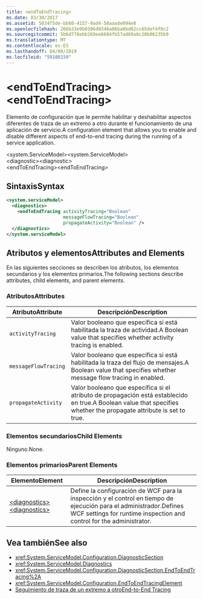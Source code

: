 ```yaml
---
title: <endToEndTracing>
ms.date: 03/30/2017
ms.assetid: 5034f5de-bb60-4157-9ad4-58aaade094e0
ms.openlocfilehash: 266b33e9b0386d0346a86ba8bd82cc65def4f0c2
ms.sourcegitcommit: 5b6d778ebb269ee6684fb57ad69a8c28b06235b9
ms.translationtype: MT
ms.contentlocale: es-ES
ms.lasthandoff: 04/08/2019
ms.locfileid: "59180159"
---
```

# <a name="endtoendtracing"></a><span data-ttu-id="ba358-101">\<endToEndTracing></span><span class="sxs-lookup"><span data-stu-id="ba358-101">\<endToEndTracing></span></span>
<span data-ttu-id="ba358-102">Elemento de configuración que le permite habilitar y deshabilitar aspectos diferentes de traza de un extremo a otro durante el funcionamiento de una aplicación de servicio.</span><span class="sxs-lookup"><span data-stu-id="ba358-102">A configuration element that allows you to enable and disable different aspects of end-to-end tracing during the running of a service application.</span></span>  
  
 <span data-ttu-id="ba358-103">\<system.ServiceModel></span><span class="sxs-lookup"><span data-stu-id="ba358-103">\<system.ServiceModel></span></span>  
<span data-ttu-id="ba358-104">\<diagnostic></span><span class="sxs-lookup"><span data-stu-id="ba358-104">\<diagnostic></span></span>  
<span data-ttu-id="ba358-105">\<endToEndTracing></span><span class="sxs-lookup"><span data-stu-id="ba358-105">\<endToEndTracing></span></span>  
  
## <a name="syntax"></a><span data-ttu-id="ba358-106">Sintaxis</span><span class="sxs-lookup"><span data-stu-id="ba358-106">Syntax</span></span>  
  
```xml  
<system.serviceModel>
  <diagnostics>
    <endToEndTracing activityTracing="Boolean"
                     messageFlowTracing="Boolean"
                     propagateActivity="Boolean" />
  </diagnostics>
</system.serviceModel>
```  
  
## <a name="attributes-and-elements"></a><span data-ttu-id="ba358-107">Atributos y elementos</span><span class="sxs-lookup"><span data-stu-id="ba358-107">Attributes and Elements</span></span>  
 <span data-ttu-id="ba358-108">En las siguientes secciones se describen los atributos, los elementos secundarios y los elementos primarios.</span><span class="sxs-lookup"><span data-stu-id="ba358-108">The following sections describe attributes, child elements, and parent elements.</span></span>  
  
### <a name="attributes"></a><span data-ttu-id="ba358-109">Atributos</span><span class="sxs-lookup"><span data-stu-id="ba358-109">Attributes</span></span>  
  
|<span data-ttu-id="ba358-110">Atributo</span><span class="sxs-lookup"><span data-stu-id="ba358-110">Attribute</span></span>|<span data-ttu-id="ba358-111">Descripción</span><span class="sxs-lookup"><span data-stu-id="ba358-111">Description</span></span>|  
|---------------|-----------------|  
|`activityTracing`|<span data-ttu-id="ba358-112">Valor booleano que especifica si está habilitada la traza de actividad.</span><span class="sxs-lookup"><span data-stu-id="ba358-112">A Boolean value that specifies whether activity tracing is enabled.</span></span>|  
|`messageFlowTracing`|<span data-ttu-id="ba358-113">Valor booleano que especifica si está habilitada la traza del flujo de mensajes.</span><span class="sxs-lookup"><span data-stu-id="ba358-113">A Boolean value that specifies whether message flow tracing in enabled.</span></span>|  
|`propagateActivity`|<span data-ttu-id="ba358-114">Valor booleano que especifica si el atributo de propagación está establecido en true.</span><span class="sxs-lookup"><span data-stu-id="ba358-114">A Boolean value that specifies whether the propagate attribute is set to true.</span></span>|  
  
### <a name="child-elements"></a><span data-ttu-id="ba358-115">Elementos secundarios</span><span class="sxs-lookup"><span data-stu-id="ba358-115">Child Elements</span></span>  
 <span data-ttu-id="ba358-116">Ninguno.</span><span class="sxs-lookup"><span data-stu-id="ba358-116">None.</span></span>  
  
### <a name="parent-elements"></a><span data-ttu-id="ba358-117">Elementos primarios</span><span class="sxs-lookup"><span data-stu-id="ba358-117">Parent Elements</span></span>  
  
|<span data-ttu-id="ba358-118">Elemento</span><span class="sxs-lookup"><span data-stu-id="ba358-118">Element</span></span>|<span data-ttu-id="ba358-119">Descripción</span><span class="sxs-lookup"><span data-stu-id="ba358-119">Description</span></span>|  
|-------------|-----------------|  
|[<span data-ttu-id="ba358-120">\<diagnostics></span><span class="sxs-lookup"><span data-stu-id="ba358-120">\<diagnostics></span></span>](../../../../../docs/framework/configure-apps/file-schema/wcf/diagnostics.md)|<span data-ttu-id="ba358-121">Define la configuración de WCF para la inspección y el control en tiempo de ejecución para el administrador.</span><span class="sxs-lookup"><span data-stu-id="ba358-121">Defines WCF settings for runtime inspection and control for the administrator.</span></span>|  
  
## <a name="see-also"></a><span data-ttu-id="ba358-122">Vea también</span><span class="sxs-lookup"><span data-stu-id="ba358-122">See also</span></span>

- <xref:System.ServiceModel.Configuration.DiagnosticSection>
- <xref:System.ServiceModel.Diagnostics>
- <xref:System.ServiceModel.Configuration.DiagnosticSection.EndToEndTracing%2A>
- <xref:System.ServiceModel.Configuration.EndToEndTracingElement>
- [<span data-ttu-id="ba358-123">Seguimiento de traza de un extremo a otro</span><span class="sxs-lookup"><span data-stu-id="ba358-123">End-to-End Tracing</span></span>](../../../../../docs/framework/wcf/diagnostics/tracing/end-to-end-tracing.md)
